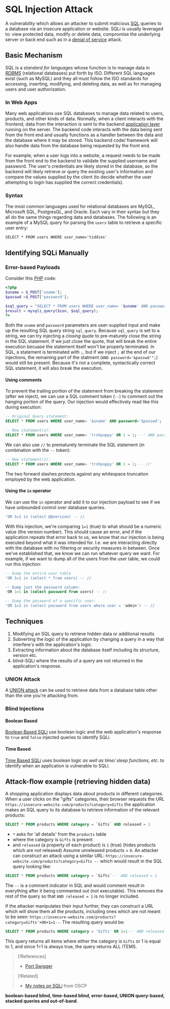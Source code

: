 # SQL Injection Attack
A vulnerability which allows an attacker to submit malicious [SQL](../../../../coding/languages/SQL.md) queries to a database via an insecure application or website. SQLi is usually leveraged to: view protected data, modify or delete data, compromise the underlying server or back end such as in a [denial of service](../denial-of-service.md) attack.
## Basic Mechanism
SQL is a *standard for languages* whose function is to manage data in *[RDBMS](../../../../coding/databases/RDBMS.md)* (relational databases) put forth by ISO. Different SQL languages exist (such as MySQL) and they all must follow the ISO standards for accessing, inserting, modifying, and deleting data, as well as for managing users and user authorization.
### In Web Apps
Many web applications use SQL databases to manage data related to users, products, and other kinds of data. Normally, when a client interacts with the frontend, data from the interaction is sent to the backend [application layer](../../../../networking/OSI/7-application/application-layer.md) running on the server. The backend code interacts with the data being sent from the front end and usually functions as a handler between the data and the database where it may be stored. This backend code/ framework will also handle data from the database being requested by the front end.

For example, when a user logs into a website, a request needs to be made from the front end to the backend to validate the supplied username and password. The user's credentials are likely stored in the database, so the backend will likely retrieve or query the existing user's information and compare the values supplied by the client (to decide whether the user attempting to login has supplied the correct credentials).
### Syntax
The most common languages used for relational databases are MySQL, Microsoft SQL, PostgresQL, and Oracle. Each vary in their syntax but they all do the same things regarding data and databases. The following is an example of a MySQL query for parsing the `users` table to retrieve a specific user entry:
```mysql
SELECT * FROM users WHERE user_name='tiddies'
```
## Identifying SQLi Manually
### Error-based Payloads
Consider this [PHP](../../../../coding/languages/PHP.md) code:
```php
<?php
$uname = $_POST['uname'];
$passwd =$_POST['password'];

$sql_query = "SELECT * FROM users WHERE user_name= '$uname' AND password='$passwd'";
$result = mysqli_query($con, $sql_query);
?>
```
Both the `uname` and `password` parameters are user-supplied input and make up the resulting SQL query string `sql_query`. Because `sql_query` is set to a string, we can try injecting a *closing quote* to pre-maturely close the string in the SQL statement. 
If we just close the quote, that will break the entire execution becuase the statement itself won't be properly terminated. In SQL, a statement is terminated with `;`, but if we inject `;` at the end of our injections, the remaining part of the statment (`AND password='&passwd'";`) would still be present. Because it's not a complete, syntactically correct SQL statement, it will also break the execution. 
#### Using comments
To prevent the trailing portion of the statement from breaking the statement (after we inject), we can use a SQL comment token (`--`) to comment out the hanging portion of the query. Our injection would effectively read like this during execution:
```sql
-- Original Query statement:
SELECT * FROM users WHERE user_name= '$uname' AND password='$passwd';

-- New statement(s):
SELECT * FROM users WHERE user_name= 'trshpuppy' OR 1 = 1; --' AND password='$passwd'
```
We can also use `//` to prematurely terminate the SQL statement (in combination with the `--` token):
```sql
-- New statement(s):
SELECT * FROM users WHERE user_name= 'trshpuppy' OR 1 = 1; -- //'
```
The two forward slashes protects against any whitespace truncation employed by the web application.
#### Using the `in` operator
We can use the `in` operator and add it to our injection payload to see if we have unbounded control over database queries. 
```sql
'OR 1=1 in (select @@version) -- //
```
With this injection, we're comparing `1=1` (true) to what should be a numeric value (the version number). This should cause an error, and if the application repeats that error back to us, we know that our injection is being executed beyond what it was intended for. I.e. we are interacting directly with the database with no filtering or security measures in between.
Once we've established that, we know we can run whatever query we want. For example, if we want to dump all of the users from the user table, we could run this injection:
```sql
-- Dump the entire user table
'OR 1=1 in (select * from users) -- //

-- Dump just the password column:
'OR 1=1 in (select password from users) -- //

-- Dump the password of a specific user:
'OR 1=1 in (select password from users where user = 'admin') -- //
```
## Techniques
1. Modifying an SQL query to retrieve hidden data or additional results
2. Subverting the logic of the application by changing a query in a way that interfere's with the application's logic.
3. Extracting information about the database itself including its structure, version etc.
4. blind-SQLi where the results of a query are not returned in the application's response.
### UNION Attack
A [UNION attack](cybersecurity/TTPs/exploitation/injection/UNION-attack.md) can be used to retrieve data from a database table other than the one you're attacking from.
### Blind Injections
#### Boolean Based
[Boolean Based SQLi](../../../../OSCP/Web%20Apps/SQLi.md#Boolean%20Based%20SQLi) use boolean logic and the web application's response to `true` and `false` injected queries to identify SQLi.
#### Time Based
[Time Based SQLi](../../../../OSCP/Web%20Apps/SQLi.md#Time%20Based%20SQLi) uses boolean logic *as well as time/ sleep functions, etc.* to identify when an application is vulnerable to SQLi.
## Attack-flow example (retrieving hidden data)
A shopping application displays data about products in different categories. When a user clicks on the "gifts" categories, their browser requests the URL `https://insecure-website.com/products?category=Gifts` the application makes an SQL query to its database to retrieve information of the relevant products:
```sql
SELECT * FROM products WHERE category = `Gifts` AND released = 1
```
- `*` asks for 'all details' from the `products` table
- where the category is `Gifts` is present
- and `released` (a property of each product) is `1` (true) (hides products which are not released)
Assume unreleased products = `0`. An attacker can construct an attack using a similar URL: `https://insecure-website.com/products?category=Gifts --` which would result in the SQL query looking like:
```sql
SELECT * FROM products WHERE category = `Gifts`--` AND released = 1
```
The `--` is a comment indicator in SQL and would comment result in everything after it being commented out (not executable). This removes the rest of the query so that `AND released = 1` is no longer included.

If the attacker manipulates their input further, they can construct a URL which will show them all the products, including ones which are not meant to be seen: `https://insecure-website.com/products?category=Gifts'+OR+1=1--`. The resulting query would be:
```sql
SELECT * FROM products WHERE category = 'Gifts' OR 1=1--' AND released = 1
```
This query returns all items where either the category is `Gifts` or 1 is equal to 1, and since 1=1 is always true, the query returns ALL ITEMS.

> [!References]
> - [Port Swigger](https://portswigger.net/web-security/sql-injection)

> [!Related]
> - [My notes on SQLi](../../../../OSCP/Web%20Apps/SQLi.md) from OSCP


**boolean-based blind, time-based blind, error-based, UNION query-based, stacked queries and out-of-band**.